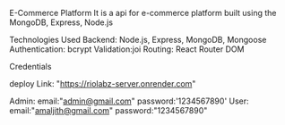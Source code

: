 E-Commerce Platform
It is a api for e-commerce platform built using the MongoDB, Express, Node.js 

Technologies Used
Backend: Node.js, Express, MongoDB, Mongoose
Authentication: bcrypt
Validation:joi
Routing: React Router DOM



Credentials

deploy Link: "https://riolabz-server.onrender.com"

Admin:
 email:"admin@gmail.com"
 password:'1234567890'
User:
 email:"amaljith@gmail.com"
 password:"1234567890"


